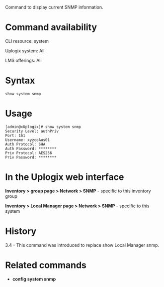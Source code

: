<!-- 5.4 -->

Command to display current SNMP information.

# Command availability 

CLI resource: system

Uplogix system: All

LMS offerings: All

# Syntax 

```
show system snmp
```

# Usage 

```
[admin@xUplogix]# show system snmp
Security Level: authPriv
Port: 161
Username: xyzcoAus01
Auth Protocol: SHA
Auth Password: ********
Priv Protocol: AES256
Priv Password: ********
```

# In the Uplogix web interface

**Inventory > group page > Network > SNMP** - specific to this inventory group

**Inventory > Local Manager page > Network > SNMP** - specific to this system

# History

3.4 - This command was introduced to replace show Local Manager snmp.

# Related commands 

- **config system snmp**
